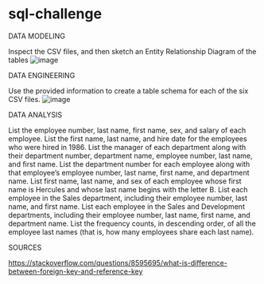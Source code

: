 # sql-challenge
 
DATA MODELING

Inspect the CSV files, and then sketch an Entity Relationship Diagram of the tables
![image](https://github.com/hmshoberg/sql-challenge/assets/145800386/a3d40b24-3048-44af-9f76-26b174e55909)

DATA ENGINEERING

Use the provided information to create a table schema for each of the six CSV files.
![image](https://github.com/hmshoberg/sql-challenge/assets/145800386/ca522f36-e2e7-4990-aa3e-d3d79cc60a6a)


DATA ANALYSIS

List the employee number, last name, first name, sex, and salary of each employee.
List the first name, last name, and hire date for the employees who were hired in 1986.
List the manager of each department along with their department number, department name, employee number, last name, and first name.
List the department number for each employee along with that employee’s employee number, last name, first name, and department name.
List first name, last name, and sex of each employee whose first name is Hercules and whose last name begins with the letter B.
List each employee in the Sales department, including their employee number, last name, and first name.
List each employee in the Sales and Development departments, including their employee number, last name, first name, and department name.
List the frequency counts, in descending order, of all the employee last names (that is, how many employees share each last name).


SOURCES

https://stackoverflow.com/questions/8595695/what-is-difference-between-foreign-key-and-reference-key

